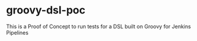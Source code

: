 # groovy-dsl-poc
This is a Proof of Concept to run tests for a DSL built on Groovy for Jenkins Pipelines
